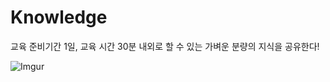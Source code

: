 # Knowledge

교육 준비기간 1일, 교육 시간 30분 내외로 할 수 있는 가벼운 분량의 지식을 공유한다!

![Imgur](https://i.imgur.com/nt8kgre.jpg)
